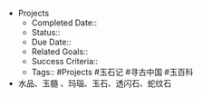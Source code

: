 - Projects
    - Completed Date::
    - Status::
    - Due Date::
    - Related Goals::
    - Success Criteria:: 
    - Tags:: #Projects #玉石记 #寻古中国 #玉百科
- 水品、玉髓 、玛瑙、玉石、透闪石、蛇纹石

